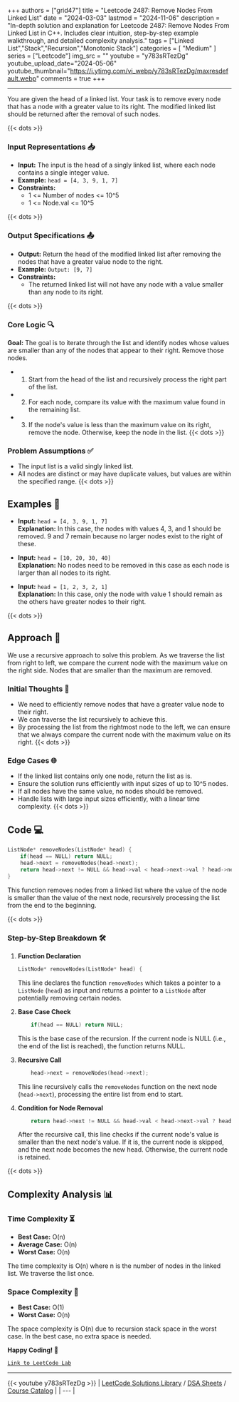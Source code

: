 
+++
authors = ["grid47"]
title = "Leetcode 2487: Remove Nodes From Linked List"
date = "2024-03-03"
lastmod = "2024-11-06"
description = "In-depth solution and explanation for Leetcode 2487: Remove Nodes From Linked List in C++. Includes clear intuition, step-by-step example walkthrough, and detailed complexity analysis."
tags = ["Linked List","Stack","Recursion","Monotonic Stack"]
categories = [
    "Medium"
]
series = ["Leetcode"]
img_src = ""
youtube = "y783sRTezDg"
youtube_upload_date="2024-05-06"
youtube_thumbnail="https://i.ytimg.com/vi_webp/y783sRTezDg/maxresdefault.webp"
comments = true
+++



---
You are given the head of a linked list. Your task is to remove every node that has a node with a greater value to its right. The modified linked list should be returned after the removal of such nodes.
<!--more-->
{{< dots >}}
### Input Representations 📥
- **Input:** The input is the head of a singly linked list, where each node contains a single integer value.
- **Example:** `head = [4, 3, 9, 1, 7]`
- **Constraints:**
	- 1 <= Number of nodes <= 10^5
	- 1 <= Node.val <= 10^5

{{< dots >}}
### Output Specifications 📤
- **Output:** Return the head of the modified linked list after removing the nodes that have a greater value node to the right.
- **Example:** `Output: [9, 7]`
- **Constraints:**
	- The returned linked list will not have any node with a value smaller than any node to its right.

{{< dots >}}
### Core Logic 🔍
**Goal:** The goal is to iterate through the list and identify nodes whose values are smaller than any of the nodes that appear to their right. Remove those nodes.

- 1. Start from the head of the list and recursively process the right part of the list.
- 2. For each node, compare its value with the maximum value found in the remaining list.
- 3. If the node's value is less than the maximum value on its right, remove the node. Otherwise, keep the node in the list.
{{< dots >}}
### Problem Assumptions ✅
- The input list is a valid singly linked list.
- All nodes are distinct or may have duplicate values, but values are within the specified range.
{{< dots >}}
## Examples 🧩
- **Input:** `head = [4, 3, 9, 1, 7]`  \
  **Explanation:** In this case, the nodes with values 4, 3, and 1 should be removed. 9 and 7 remain because no larger nodes exist to the right of these.

- **Input:** `head = [10, 20, 30, 40]`  \
  **Explanation:** No nodes need to be removed in this case as each node is larger than all nodes to its right.

- **Input:** `head = [1, 2, 3, 2, 1]`  \
  **Explanation:** In this case, only the node with value 1 should remain as the others have greater nodes to their right.

{{< dots >}}
## Approach 🚀
We use a recursive approach to solve this problem. As we traverse the list from right to left, we compare the current node with the maximum value on the right side. Nodes that are smaller than the maximum are removed.

### Initial Thoughts 💭
- We need to efficiently remove nodes that have a greater value node to their right.
- We can traverse the list recursively to achieve this.
- By processing the list from the rightmost node to the left, we can ensure that we always compare the current node with the maximum value on its right.
{{< dots >}}
### Edge Cases 🌐
- If the linked list contains only one node, return the list as is.
- Ensure the solution runs efficiently with input sizes of up to 10^5 nodes.
- If all nodes have the same value, no nodes should be removed.
- Handle lists with large input sizes efficiently, with a linear time complexity.
{{< dots >}}
## Code 💻
```cpp
ListNode* removeNodes(ListNode* head) {
    if(head == NULL) return NULL;
    head->next = removeNodes(head->next);
    return head->next != NULL && head->val < head->next->val ? head->next: head;
}
```

This function removes nodes from a linked list where the value of the node is smaller than the value of the next node, recursively processing the list from the end to the beginning.

{{< dots >}}
### Step-by-Step Breakdown 🛠️
1. **Function Declaration**
	```cpp
	ListNode* removeNodes(ListNode* head) {
	```
	This line declares the function `removeNodes` which takes a pointer to a `ListNode` (`head`) as input and returns a pointer to a `ListNode` after potentially removing certain nodes.

2. **Base Case Check**
	```cpp
	    if(head == NULL) return NULL;
	```
	This is the base case of the recursion. If the current node is NULL (i.e., the end of the list is reached), the function returns NULL.

3. **Recursive Call**
	```cpp
	    head->next = removeNodes(head->next);
	```
	This line recursively calls the `removeNodes` function on the next node (`head->next`), processing the entire list from end to start.

4. **Condition for Node Removal**
	```cpp
	    return head->next != NULL && head->val < head->next->val ? head->next: head;
	```
	After the recursive call, this line checks if the current node's value is smaller than the next node's value. If it is, the current node is skipped, and the next node becomes the new head. Otherwise, the current node is retained.

{{< dots >}}
## Complexity Analysis 📊
### Time Complexity ⏳
- **Best Case:** O(n)
- **Average Case:** O(n)
- **Worst Case:** O(n)

The time complexity is O(n) where n is the number of nodes in the linked list. We traverse the list once.

### Space Complexity 💾
- **Best Case:** O(1)
- **Worst Case:** O(n)

The space complexity is O(n) due to recursion stack space in the worst case. In the best case, no extra space is needed.

**Happy Coding! 🎉**


[`Link to LeetCode Lab`](https://leetcode.com/problems/remove-nodes-from-linked-list/description/)

---
{{< youtube y783sRTezDg >}}
| [LeetCode Solutions Library](https://grid47.xyz/leetcode/) / [DSA Sheets](https://grid47.xyz/sheets/) / [Course Catalog](https://grid47.xyz/courses/) |
| --- |
